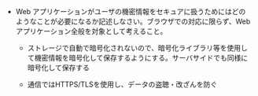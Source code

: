 - Web アプリケーションがユーザの機密情報をセキュアに扱うためにはどのようなことが必要になるか記述しなさい。ブラウザでの対応に限らず、Web アプリケーション全般を対象として考えること。

  - ストレージで自動で暗号化されないので、暗号化ライブラリ等を使用して機密情報を暗号化して保存するようにする。サーバサイドでも同様に暗号化して保存する

  - 通信ではHTTPS/TLSを使用し、データの盗聴・改ざんを防ぐ
